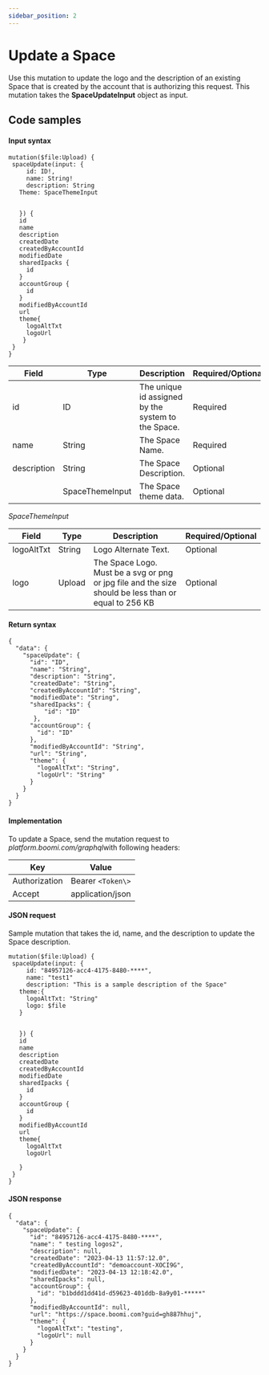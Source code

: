 ```yaml
---
sidebar_position: 2
---
```

# Update a Space 

<head>
  <meta name="guidename" content="Spaces"/>
  <meta name="context" content="GUID-aa1a0f83-8e4b-4265-8f96-acef5919ce08"/>
</head>


Use this mutation to update the logo and the description of an existing Space that is created by the account that is authorizing this request. This mutation takes the **SpaceUpdateInput** object as input.

## Code samples 

#### Input syntax

``` {#codeblock_o43_sns_zxb}
mutation($file:Upload) {
 spaceUpdate(input: {
     id: ID!,
     name: String!
     description: String
   Theme: SpaceThemeInput
 
 
   }) {
   id
   name
   description
   createdDate
   createdByAccountId
   modifiedDate
   sharedIpacks {
     id
   }
   accountGroup {
     id
   }
   modifiedByAccountId
   url
   theme{
     logoAltTxt
     logoUrl
    }
 }
}

```

|Field|Type|Description|Required/Optional|
|-----|----|-----------|-----------------|
|id|ID|The unique id assigned by the system to the Space.|Required|
|name|String|The Space Name.|Required|
|description|String|The Space Description.|Optional|
| |SpaceThemeInput|The Space theme data.|Optional|


*SpaceThemeInput*

|Field|Type|Description|Required/Optional|
|-----|----|-----------|-----------------|
|logoAltTxt|String|Logo Alternate Text.|Optional|
|logo|Upload|The Space Logo. Must be a svg or png or jpg file and the size should be less than or equal to 256 KB |Optional|



#### Return syntax

``` {#codeblock_txd_z4s_zxb}
{
  "data": {
    "spaceUpdate": {
      "id": "ID",
      "name": "String",
      "description": "String",
      "createdDate": "String",
      "createdByAccountId": "String",
      "modifiedDate": "String",
      "sharedIpacks": {
          "id": "ID"
       },
      "accountGroup": {
        "id": "ID"
      },
      "modifiedByAccountId": "String",
      "url": "String",
      "theme": {
        "logoAltTxt": "String",
        "logoUrl": "String"
      }
    }
  }
}

```

#### Implementation

To update a Space, send the mutation request to *platform.boomi.com/graphql*with following headers:

|Key|Value|
|---|-----|
|Authorization|Bearer `<Token\>`|
|Accept|application/json|

#### JSON request

Sample mutation that takes the id, name, and the description to update the Space description.

``` {#codeblock_qcx_hps_zxb}
mutation($file:Upload) {
 spaceUpdate(input: {
     id: "84957126-acc4-4175-8480-****",
     name: "test1"
     description: "This is a sample description of the Space"
   theme:{
     logoAltTxt: "String"
     logo: $file
   }
 
 
   }) {
   id
   name
   description
   createdDate
   createdByAccountId
   modifiedDate
   sharedIpacks {
     id
   }
   accountGroup {
     id
   }
   modifiedByAccountId
   url
   theme{
     logoAltTxt
     logoUrl
 
   }
 }
}

```

#### JSON response

``` {#codeblock_q1j_mps_zxb}
{
  "data": {
    "spaceUpdate": {
      "id": "84957126-acc4-4175-8480-****",
      "name": " testing logos2",
      "description": null,
      "createdDate": "2023-04-13 11:57:12.0",
      "createdByAccountId": "demoaccount-XOCI9G",
      "modifiedDate": "2023-04-13 12:18:42.0",
      "sharedIpacks": null,
      "accountGroup": {
        "id": "b1bddd1dd41d-d59623-401ddb-8a9y01-*****"
      },
      "modifiedByAccountId": null,
      "url": "https://space.boomi.com?guid=gh887hhuj",
      "theme": {
        "logoAltTxt": "testing",
        "logoUrl": null
      }
    }
  }
}

```
